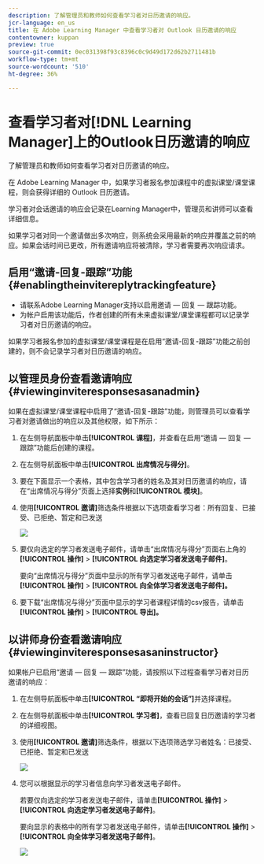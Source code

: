 ```yaml
---
description: 了解管理员和教师如何查看学习者对日历邀请的响应。
jcr-language: en_us
title: 在 Adobe Learning Manager 中查看学习者对 Outlook 日历邀请的响应
contentowner: kuppan
preview: true
source-git-commit: 0ec031398f93c8396c0c9d49d172d62b2711481b
workflow-type: tm+mt
source-wordcount: '510'
ht-degree: 36%

---
```




# 查看学习者对[!DNL Learning Manager]上的Outlook日历邀请的响应

了解管理员和教师如何查看学习者对日历邀请的响应。

在 Adobe Learning Manager 中，如果学习者报名参加课程中的虚拟课堂/课堂课程，则会获得详细的 Outlook 日历邀请。

学习者对会话邀请的响应会记录在Learning Manager中，管理员和讲师可以查看详细信息。

如果学习者对同一个邀请做出多次响应，则系统会采用最新的响应并覆盖之前的响应。如果会话时间已更改，所有邀请响应将被清除，学习者需要再次响应请求。

## 启用“邀请-回复-跟踪”功能 {#enablingtheinvitereplytrackingfeature}

* 请联系Adobe Learning Manager支持以启用邀请 — 回复 — 跟踪功能。
* 为帐户启用该功能后，作者创建的所有未来虚拟课堂/课堂课程都可以记录学习者对日历邀请的响应。

如果学习者报名参加的虚拟课堂/课堂课程是在启用“邀请-回复-跟踪”功能之前创建的，则不会记录学习者对日历邀请的响应。

## 以管理员身份查看邀请响应 {#viewinginviteresponsesasanadmin}

如果在虚拟课堂/课堂课程中启用了“邀请-回复-跟踪”功能，则管理员可以查看学习者对邀请做出的响应以及其他权限，如下所示：

1. 在左侧导航面板中单击&#x200B;**[!UICONTROL 课程]**，并查看在启用“邀请 — 回复 — 跟踪”功能后创建的课程。
1. 在左侧导航面板中单击&#x200B;**[!UICONTROL 出席情况与得分]**。
1. 要在下面显示一个表格，其中包含学习者的姓名及其对日历邀请的响应，请在“出席情况与得分”页面上选择&#x200B;**实例**&#x200B;和&#x200B;**[!UICONTROL 模块]**。
1. 使用&#x200B;**[!UICONTROL 邀请]**&#x200B;筛选条件根据以下选项查看学习者：所有回复、已接受、已拒绝、暂定和已发送

   ![](assets/invite-filter.png)

1. 要仅向选定的学习者发送电子邮件，请单击“出席情况与得分”页面右上角的&#x200B;**[!UICONTROL 操作]** > **[!UICONTROL 向选定学习者发送电子邮件]**。

   要向“出席情况与得分”页面中显示的所有学习者发送电子邮件，请单击&#x200B;**[!UICONTROL 操作]** > **[!UICONTROL 向全体学习者发送电子邮件]。**

1. 要下载“出席情况与得分”页面中显示的学习者课程详情的csv报告，请单击&#x200B;**[!UICONTROL 操作]** > **[!UICONTROL 导出]。**

## 以讲师身份查看邀请响应 {#viewinginviteresponsesasaninstructor}

如果帐户已启用“邀请 — 回复 — 跟踪”功能，请按照以下过程查看学习者对日历邀请的响应：

1. 在左侧导航面板中单击&#x200B;**[!UICONTROL “即将开始的会话”]**&#x200B;并选择课程。
1. 在左侧导航面板中单击&#x200B;**[!UICONTROL 学习者]**，查看已回复日历邀请的学习者的详细视图。
1. 使用&#x200B;**[!UICONTROL 邀请]**&#x200B;筛选条件，根据以下选项筛选学习者姓名：已接受、已拒绝、暂定和已发送

   ![](assets/invite-filter.png)

1. 您可以根据显示的学习者信息向学习者发送电子邮件。

   若要仅向选定的学习者发送电子邮件，请单击&#x200B;**[!UICONTROL 操作]** > **[!UICONTROL 向选定学习者发送电子邮件]**。

   要向显示的表格中的所有学习者发送电子邮件，请单击&#x200B;**[!UICONTROL 操作]** > **[!UICONTROL 向全体学习者发送电子邮件]**。

   ![](assets/instructor-actions1.png)

